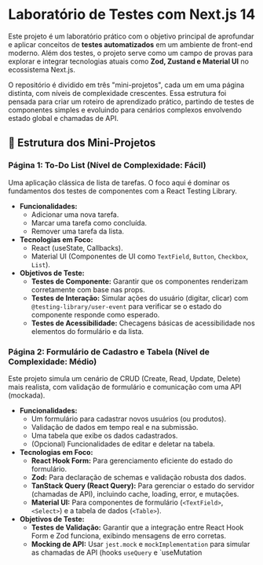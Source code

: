 # Laboratório de Testes com Next.js 14


Este projeto é um laboratório prático com o objetivo principal de aprofundar e aplicar conceitos de **testes automatizados** em um ambiente de front-end moderno. Além dos testes, o projeto serve como um campo de provas para explorar e integrar tecnologias atuais como **Zod, Zustand e Material UI** no ecossistema Next.js.

O repositório é dividido em três "mini-projetos", cada um em uma página distinta, com níveis de complexidade crescentes. Essa estrutura foi pensada para criar um roteiro de aprendizado prático, partindo de testes de componentes simples e evoluindo para cenários complexos envolvendo estado global e chamadas de API.

## 🎯 Estrutura dos Mini-Projetos

### Página 1: To-Do List (Nível de Complexidade: Fácil)

Uma aplicação clássica de lista de tarefas. O foco aqui é dominar os fundamentos dos testes de componentes com a React Testing Library.

* **Funcionalidades:**
    * Adicionar uma nova tarefa.
    * Marcar uma tarefa como concluída.
    * Remover uma tarefa da lista.
* **Tecnologias em Foco:**
    * React (useState, Callbacks).
    * Material UI (Componentes de UI como `TextField`, `Button`, `Checkbox`, `List`).
* **Objetivos de Teste:**
    * **Testes de Componente:** Garantir que os componentes renderizam corretamente com base nas props.
    * **Testes de Interação:** Simular ações do usuário (digitar, clicar) com `@testing-library/user-event` para verificar se o estado do componente responde como esperado.
    * **Testes de Acessibilidade:** Checagens básicas de acessibilidade nos elementos do formulário e da lista.

### Página 2: Formulário de Cadastro e Tabela (Nível de Complexidade: Médio)

Este projeto simula um cenário de CRUD (Create, Read, Update, Delete) mais realista, com validação de formulário e comunicação com uma API (mockada).

* **Funcionalidades:**
    * Um formulário para cadastrar novos usuários (ou produtos).
    * Validação de dados em tempo real e na submissão.
    * Uma tabela que exibe os dados cadastrados.
    * (Opcional) Funcionalidades de editar e deletar na tabela.
* **Tecnologias em Foco:**
    * **React Hook Form:** Para gerenciamento eficiente do estado do formulário.
    * **Zod:** Para declaração de schemas e validação robusta dos dados.
    * **TanStack Query (React Query):** Para gerenciar o estado do servidor (chamadas de API), incluindo cache, loading, error, e mutações.
    * **Material UI:** Para componentes de formulário (`<TextField>`, `<Select>`) e a tabela de dados (`<Table>`).
* **Objetivos de Teste:**
    * **Testes de Validação:** Garantir que a integração entre React Hook Form e Zod funciona, exibindo mensagens de erro corretas.
    * **Mocking de API:** Usar `jest.mock` e `mockImplementation` para simular as chamadas de API (hooks `useQuery` e `useMutation
